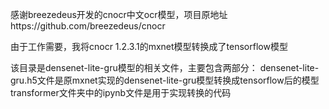 感谢breezedeus开发的cnocr中文ocr模型，项目原地址https://github.com/breezedeus/cnocr

由于工作需要，我将cnocr 1.2.3.1的mxnet模型转换成了tensorflow模型

该目录是densenet-lite-gru模型的相关文件，主要包含两部分：
densenet-lite-gru.h5文件是原mxnet实现的densenet-lite-gru模型转换成tensorflow后的模型
transformer文件夹中的ipynb文件是用于实现转换的代码
